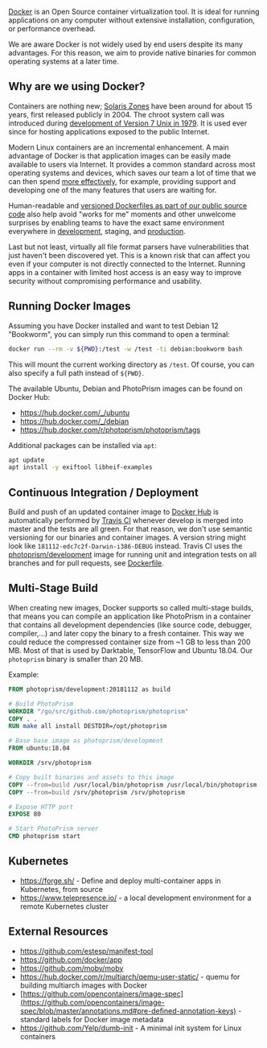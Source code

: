 [Docker](https://www.docker.com/) is an Open Source container virtualization tool. It is ideal for running 
applications on any computer without extensive installation, configuration, or performance overhead.

We are aware Docker is not widely used by end users despite its many advantages. For this reason, we aim 
to provide native binaries for common operating systems at a later time.

## Why are we using Docker?

Containers are nothing new; [Solaris Zones](https://en.wikipedia.org/wiki/Solaris_Containers) have been around for
about 15 years, first released publicly in 2004. The chroot system call was introduced during
[development of Version 7 Unix in 1979](https://en.wikipedia.org/wiki/Chroot). It is used ever since for hosting
applications exposed to the public Internet.

Modern Linux containers are an incremental enhancement. A main advantage of Docker is that application images
can be easily made available to users via Internet. It provides a common standard across most operating
systems and devices, which saves our team a lot of time that we can then spend [more effectively](../code-quality.md#effectiveness-efficiency), for example,
providing support and developing one of the many features that users are waiting for.

Human-readable and [versioned Dockerfiles as part of our public source code](https://github.com/photoprism/photoprism/tree/develop/docker)
also help avoid "works for me" moments and other unwelcome surprises by enabling teams to have the exact same environment everywhere in [development](https://github.com/photoprism/photoprism/blob/develop/docker/develop/bookworm/Dockerfile), staging,
and [production](https://github.com/photoprism/photoprism/blob/develop/docker/photoprism/bookworm/Dockerfile).

Last but not least, virtually all file format parsers have vulnerabilities that just haven't been discovered yet.
This is a known risk that can affect you even if your computer is not directly connected to the Internet.
Running apps in a container with limited host access is an easy way to improve security without
compromising performance and usability.

## Running Docker Images

Assuming you have Docker installed and want to test Debian 12 "Bookworm", you can simply run this command to open a terminal:

```bash
docker run --rm -v ${PWD}:/test -w /test -ti debian:bookworm bash
```

This will mount the current working directory as `/test`. Of course, you can also specify a full path instead of `${PWD}`.

The available Ubuntu, Debian and PhotoPrism images can be found on Docker Hub:

- https://hub.docker.com/_/ubuntu
- https://hub.docker.com/_/debian
- https://hub.docker.com/r/photoprism/photoprism/tags

Additional packages can be installed via `apt`:

```bash
apt update
apt install -y exiftool libheif-examples
```

## Continuous Integration / Deployment ##

Build and push of an updated container image to [Docker Hub](https://hub.docker.com/r/photoprism/photoprism/tags/) is automatically performed by [Travis CI](https://travis-ci.org/photoprism/photoprism) whenever develop is merged into master and the tests are all green. For that reason, we don't use semantic versioning for our binaries and container images. A version string might look like `181112-edc7c2f-Darwin-i386-DEBUG` instead. Travis CI uses the [photoprism/development](https://hub.docker.com/r/photoprism/development/) image for running unit and integration tests on all branches and for pull requests, see [Dockerfile](https://github.com/photoprism/photoprism/blob/develop/Dockerfile).

## Multi-Stage Build ##

When creating new images, Docker supports so called multi-stage builds, that means you can compile an application like PhotoPrism in a container that contains all development dependencies (like source code, debugger, compiler,...) and later copy the binary to a fresh container. This way we could reduce the compressed container size from ~1 GB to less than 200 MB. Most of that is used by Darktable, TensorFlow and Ubuntu 18.04. Our `photoprism` binary is smaller than 20 MB.

Example:

```Dockerfile
FROM photoprism/development:20181112 as build

# Build PhotoPrism
WORKDIR "/go/src/github.com/photoprism/photoprism"
COPY . .
RUN make all install DESTDIR=/opt/photoprism

# Base base image as photoprism/development
FROM ubuntu:18.04

WORKDIR /srv/photoprism

# Copy built binaries and assets to this image
COPY --from=build /usr/local/bin/photoprism /usr/local/bin/photoprism
COPY --from=build /srv/photoprism /srv/photoprism

# Expose HTTP port
EXPOSE 80

# Start PhotoPrism server
CMD photoprism start
```

## Kubernetes ##
- https://forge.sh/ - Define and deploy multi-container apps in Kubernetes, from source
- https://www.telepresence.io/ - a local development environment for a remote Kubernetes cluster

## External Resources ##
- https://github.com/estesp/manifest-tool
- https://github.com/docker/app
- https://github.com/moby/moby
- https://hub.docker.com/r/multiarch/qemu-user-static/ - quemu for building multiarch images with Docker
- [https://github.com/opencontainers/image-spec](https://github.com/opencontainers/image-spec/blob/master/annotations.md#pre-defined-annotation-keys) - standard labels for Docker image metadata
- https://github.com/Yelp/dumb-init - A minimal init system for Linux containers
